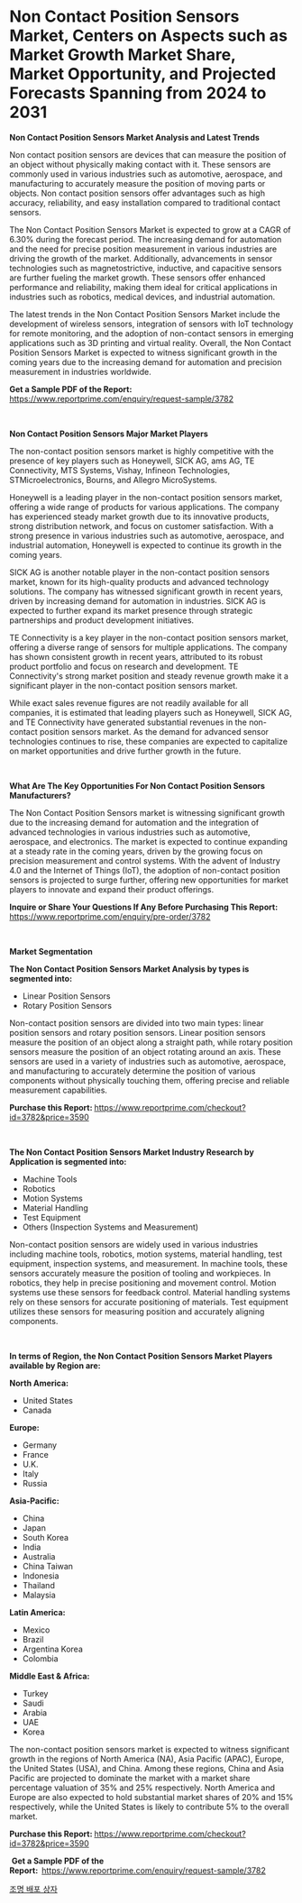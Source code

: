 <p><h1>Non Contact Position Sensors Market, Centers on Aspects such as Market Growth Market Share, Market Opportunity, and Projected Forecasts Spanning from 2024 to 2031</h1></p><p><strong>Non Contact Position Sensors Market Analysis and Latest Trends</strong></p>
<p><p>Non contact position sensors are devices that can measure the position of an object without physically making contact with it. These sensors are commonly used in various industries such as automotive, aerospace, and manufacturing to accurately measure the position of moving parts or objects. Non contact position sensors offer advantages such as high accuracy, reliability, and easy installation compared to traditional contact sensors.</p><p>The Non Contact Position Sensors Market is expected to grow at a CAGR of 6.30% during the forecast period. The increasing demand for automation and the need for precise position measurement in various industries are driving the growth of the market. Additionally, advancements in sensor technologies such as magnetostrictive, inductive, and capacitive sensors are further fueling the market growth. These sensors offer enhanced performance and reliability, making them ideal for critical applications in industries such as robotics, medical devices, and industrial automation.</p><p>The latest trends in the Non Contact Position Sensors Market include the development of wireless sensors, integration of sensors with IoT technology for remote monitoring, and the adoption of non-contact sensors in emerging applications such as 3D printing and virtual reality. Overall, the Non Contact Position Sensors Market is expected to witness significant growth in the coming years due to the increasing demand for automation and precision measurement in industries worldwide.</p></p>
<p><strong>Get a Sample PDF of the Report:&nbsp;</strong> <a href="https://www.reportprime.com/enquiry/request-sample/3782">https://www.reportprime.com/enquiry/request-sample/3782</a></p>
<p>&nbsp;</p>
<p><strong>Non Contact Position Sensors Major Market Players</strong></p>
<p><p>The non-contact position sensors market is highly competitive with the presence of key players such as Honeywell, SICK AG, ams AG, TE Connectivity, MTS Systems, Vishay, Infineon Technologies, STMicroelectronics, Bourns, and Allegro MicroSystems.</p><p>Honeywell is a leading player in the non-contact position sensors market, offering a wide range of products for various applications. The company has experienced steady market growth due to its innovative products, strong distribution network, and focus on customer satisfaction. With a strong presence in various industries such as automotive, aerospace, and industrial automation, Honeywell is expected to continue its growth in the coming years.</p><p>SICK AG is another notable player in the non-contact position sensors market, known for its high-quality products and advanced technology solutions. The company has witnessed significant growth in recent years, driven by increasing demand for automation in industries. SICK AG is expected to further expand its market presence through strategic partnerships and product development initiatives.</p><p>TE Connectivity is a key player in the non-contact position sensors market, offering a diverse range of sensors for multiple applications. The company has shown consistent growth in recent years, attributed to its robust product portfolio and focus on research and development. TE Connectivity's strong market position and steady revenue growth make it a significant player in the non-contact position sensors market.</p><p>While exact sales revenue figures are not readily available for all companies, it is estimated that leading players such as Honeywell, SICK AG, and TE Connectivity have generated substantial revenues in the non-contact position sensors market. As the demand for advanced sensor technologies continues to rise, these companies are expected to capitalize on market opportunities and drive further growth in the future.</p></p>
<p>&nbsp;</p>
<p><strong>What Are The Key Opportunities For Non Contact Position Sensors Manufacturers?</strong></p>
<p><p>The Non Contact Position Sensors market is witnessing significant growth due to the increasing demand for automation and the integration of advanced technologies in various industries such as automotive, aerospace, and electronics. The market is expected to continue expanding at a steady rate in the coming years, driven by the growing focus on precision measurement and control systems. With the advent of Industry 4.0 and the Internet of Things (IoT), the adoption of non-contact position sensors is projected to surge further, offering new opportunities for market players to innovate and expand their product offerings.</p></p>
<p><strong>Inquire or Share Your Questions If Any Before Purchasing This Report:</strong> <a href="https://www.reportprime.com/enquiry/pre-order/3782">https://www.reportprime.com/enquiry/pre-order/3782</a></p>
<p>&nbsp;</p>
<p><strong>Market Segmentation</strong></p>
<p><strong>The Non Contact Position Sensors Market Analysis by types is segmented into:</strong></p>
<p><ul><li>Linear Position Sensors</li><li>Rotary Position Sensors</li></ul></p>
<p><p>Non-contact position sensors are divided into two main types: linear position sensors and rotary position sensors. Linear position sensors measure the position of an object along a straight path, while rotary position sensors measure the position of an object rotating around an axis. These sensors are used in a variety of industries such as automotive, aerospace, and manufacturing to accurately determine the position of various components without physically touching them, offering precise and reliable measurement capabilities.</p></p>
<p><strong>Purchase this Report:&nbsp;</strong><a href="https://www.reportprime.com/checkout?id=3782&price=3590">https://www.reportprime.com/checkout?id=3782&price=3590</a></p>
<p>&nbsp;</p>
<p><strong>The Non Contact Position Sensors Market Industry Research by Application is segmented into:</strong></p>
<p><ul><li>Machine Tools</li><li>Robotics</li><li>Motion Systems</li><li>Material Handling</li><li>Test Equipment</li><li>Others (Inspection Systems and Measurement)</li></ul></p>
<p><p>Non-contact position sensors are widely used in various industries including machine tools, robotics, motion systems, material handling, test equipment, inspection systems, and measurement. In machine tools, these sensors accurately measure the position of tooling and workpieces. In robotics, they help in precise positioning and movement control. Motion systems use these sensors for feedback control. Material handling systems rely on these sensors for accurate positioning of materials. Test equipment utilizes these sensors for measuring position and accurately aligning components.</p></p>
<p>&nbsp;</p>
<p><strong>In terms of Region, the Non Contact Position Sensors Market Players available by Region are:</strong></p>
<p>
    <p> <strong> North America: </strong>
        <ul>
            <li>United States</li>
            <li>Canada</li>
        </ul>
        </p> 
    <p> <strong> Europe: </strong>
        <ul>
            <li>Germany</li>
            <li>France</li>
            <li>U.K.</li>
            <li>Italy</li>
            <li>Russia</li>
        </ul>
        </p> 
    <p> <strong> Asia-Pacific: </strong>
        <ul>
            <li>China</li>
            <li>Japan</li>
            <li>South Korea</li>
            <li>India</li>
            <li>Australia</li>
            <li>China Taiwan</li>
            <li>Indonesia</li>
            <li>Thailand</li>
            <li>Malaysia</li>
        </ul>
        </p> 
    <p> <strong> Latin America: </strong>
        <ul>
            <li>Mexico</li>
            <li>Brazil</li>
            <li>Argentina Korea</li>
            <li>Colombia</li>
        </ul>
        </p> 
    <p> <strong> Middle East & Africa: </strong>
        <ul>
            <li>Turkey</li>
            <li>Saudi</li>
            <li>Arabia</li>
            <li>UAE</li>
            <li>Korea</li>
        </ul>
    </p>
    </p>
<p><p>The non-contact position sensors market is expected to witness significant growth in the regions of North America (NA), Asia Pacific (APAC), Europe, the United States (USA), and China. Among these regions, China and Asia Pacific are projected to dominate the market with a market share percentage valuation of 35% and 25% respectively. North America and Europe are also expected to hold substantial market shares of 20% and 15% respectively, while the United States is likely to contribute 5% to the overall market.</p></p>
<p><strong>Purchase this Report: </strong><a href="https://www.reportprime.com/checkout?id=3782&price=3590">https://www.reportprime.com/checkout?id=3782&price=3590</a></p>
<p>&nbsp;<strong>Get a Sample PDF of the Report:&nbsp;&nbsp;</strong><a href="https://www.reportprime.com/enquiry/request-sample/3782">https://www.reportprime.com/enquiry/request-sample/3782</a></p>
<p><strong></strong></p>
<p><p><a href="https://github.com/qpfbabw35734906/Market-Research-Report-List-1/blob/main/843751013767.md">조명 배포 상자</a></p></p>